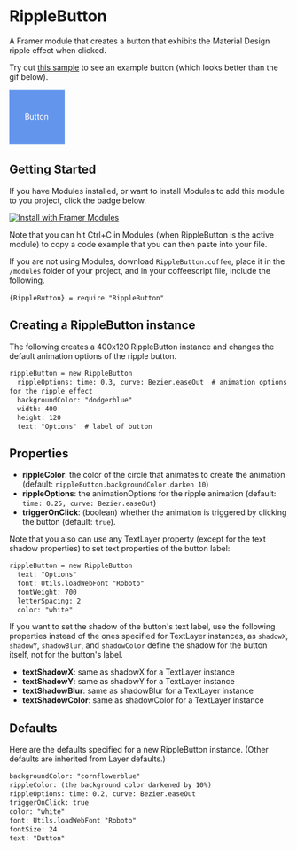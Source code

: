 # RippleButton

A Framer module that creates a button that exhibits the Material Design ripple effect when clicked.

Try out [this sample](https://framer.cloud/DHZTZ) to see an example button (which looks better than the gif below).

<img src="/readme_images/rippleButtonLarge.gif" width="100">

## Getting Started
If you have Modules installed, or want to install Modules to add this module to you project, click the badge below.

<a href='https://open.framermodules.com/RippleButton'>
    <img alt='Install with Framer Modules'
    src='https://www.framermodules.com/assets/badge@2x.png' width='160' height='40' />
</a>


Note that you can hit Ctrl+C in Modules (when RippleButton is the active module) to copy a code example that you can then paste into your file. 

If you are not using Modules, download `RippleButton.coffee`, place it in the `/modules` folder of your project, and in your coffeescript file, include the following.

`{RippleButton} = require "RippleButton"`
## Creating a RippleButton instance
The following creates a 400x120 RippleButton instance and changes the default animation options of the ripple button.
```
rippleButton = new RippleButton
  rippleOptions: time: 0.3, curve: Bezier.easeOut  # animation options for the ripple effect
  backgroundColor: "dodgerblue"
  width: 400
  height: 120
  text: "Options"  # label of button
```
## Properties
* **rippleColor**: the color of the circle that animates to create the animation (default: `rippleButton.backgroundColor.darken 10`)
* **rippleOptions**: the animationOptions for the ripple animation (default: `time: 0.25, curve: Bezier.easeOut`)
* **triggerOnClick**: (boolean) whether the animation is triggered by clicking the button (default: `true`). 

Note that you also can use any TextLayer property (except for the text shadow properties) to set text properties of the button label: 
```
rippleButton = new RippleButton
  text: "Options"
  font: Utils.loadWebFont "Roboto"
  fontWeight: 700
  letterSpacing: 2
  color: "white"
```
If you want to set the shadow of the button's text label, use the following properties instead of the ones specified for TextLayer instances, as `shadowX`, `shadowY`, `shadowBlur`, and `shadowColor` define the shadow for the button itself, not for the button's label.

* **textShadowX**: same as shadowX for a TextLayer instance
* **textShadowY**: same as shadowY for a TextLayer instance
* **textShadowBlur**: same as shadowBlur for a TextLayer instance
* **textShadowColor**: same as shadowColor for a TextLayer instance

## Defaults
Here are the defaults specified for a new RippleButton instance. (Other defaults are inherited from Layer defaults.)
```
backgroundColor: "cornflowerblue"
rippleColor: (the background color darkened by 10%)
rippleOptions: time: 0.2, curve: Bezier.easeOut
triggerOnClick: true
color: "white"
font: Utils.loadWebFont "Roboto"
fontSize: 24
text: "Button"
```
